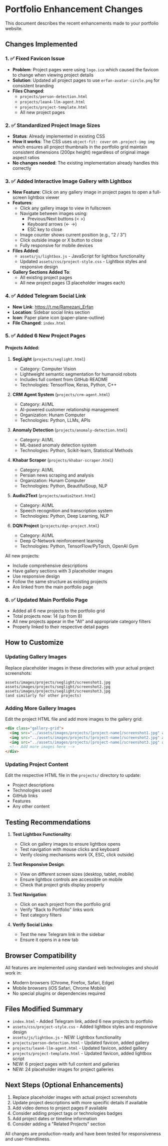 # Portfolio Enhancement Changes

This document describes the recent enhancements made to your portfolio website.

## Changes Implemented

### 1. ✅ Fixed Favicon Issue
- **Problem**: Project pages were using `logo.ico` which caused the favicon to change when viewing project details
- **Solution**: Updated all project pages to use `erfan-avatar-circle.png` for consistent branding
- **Files Changed**: 
  - `projects/person-detection.html`
  - `projects/lean4-llm-agent.html`
  - `projects/project-template.html`
  - All new project pages

### 2. ✅ Standardized Project Image Sizes
- **Status**: Already implemented in existing CSS
- **How it works**: The CSS uses `object-fit: cover` on `.project-img img` which ensures all project thumbnails in the portfolio grid maintain consistent dimensions (200px height) regardless of original image aspect ratios
- **No changes needed**: The existing implementation already handles this correctly

### 3. ✅ Added Interactive Image Gallery with Lightbox
- **New Feature**: Click on any gallery image in project pages to open a full-screen lightbox viewer
- **Features**:
  - Click any gallery image to view in fullscreen
  - Navigate between images using:
    - Previous/Next buttons (< >)
    - Keyboard arrows (← →)
    - ESC key to close
  - Image counter shows current position (e.g., "2 / 3")
  - Click outside image or X button to close
  - Fully responsive for mobile devices
- **Files Added**:
  - `assets/js/lightbox.js` - JavaScript for lightbox functionality
  - Updated `assets/css/project-style.css` - Lightbox styles and responsive design
- **Gallery Sections Added To**:
  - All existing project pages
  - All new project pages (3 placeholder images each)

### 4. ✅ Added Telegram Social Link
- **New Link**: https://t.me/Ramezani_Erfan
- **Location**: Sidebar social links section
- **Icon**: Paper plane icon (paper-plane-outline)
- **File Changed**: `index.html`

### 5. ✅ Added 6 New Project Pages

#### Projects Added:
1. **SegLight** (`projects/seglight.html`)
   - Category: Computer Vision
   - Lightweight semantic segmentation for humanoid robots
   - Includes full content from GitHub README
   - Technologies: TensorFlow, Keras, Python, C++

2. **CRM Agent System** (`projects/crm-agent.html`)
   - Category: AI/ML
   - AI-powered customer relationship management
   - Organization: Hunam Computer
   - Technologies: Python, LLMs, APIs

3. **Anomaly Detection** (`projects/anomaly-detection.html`)
   - Category: AI/ML
   - ML-based anomaly detection system
   - Technologies: Python, Scikit-learn, Statistical Methods

4. **Khabar Scraper** (`projects/khabar-scraper.html`)
   - Category: AI/ML
   - Persian news scraping and analysis
   - Organization: Hunam Computer
   - Technologies: Python, BeautifulSoup, NLP

5. **Audio2Text** (`projects/audio2text.html`)
   - Category: AI/ML
   - Speech recognition and transcription system
   - Technologies: Python, Deep Learning, NLP

6. **DQN Project** (`projects/dqn-project.html`)
   - Category: AI/ML
   - Deep Q-Network reinforcement learning
   - Technologies: Python, TensorFlow/PyTorch, OpenAI Gym

All new projects:
- Include comprehensive descriptions
- Have gallery sections with 3 placeholder images
- Use responsive design
- Follow the same structure as existing projects
- Are linked from the main portfolio page

### 6. ✅ Updated Main Portfolio Page
- Added all 6 new projects to the portfolio grid
- Total projects now: 14 (up from 8)
- All new projects appear in the "All" and appropriate category filters
- Properly linked to their respective detail pages

## How to Customize

### Updating Gallery Images
Replace placeholder images in these directories with your actual project screenshots:
```
assets/images/projects/seglight/screenshot1.jpg
assets/images/projects/seglight/screenshot2.jpg
assets/images/projects/seglight/screenshot3.jpg
(and similarly for other projects)
```

### Adding More Gallery Images
Edit the project HTML file and add more images to the gallery grid:
```html
<div class="gallery-grid">
  <img src="../assets/images/projects/[project-name]/screenshot1.jpg" alt="Description" class="gallery-image">
  <img src="../assets/images/projects/[project-name]/screenshot2.jpg" alt="Description" class="gallery-image">
  <img src="../assets/images/projects/[project-name]/screenshot3.jpg" alt="Description" class="gallery-image">
  <!-- Add more images here -->
</div>
```

### Updating Project Content
Edit the respective HTML file in the `projects/` directory to update:
- Project descriptions
- Technologies used
- GitHub links
- Features
- Any other content

## Testing Recommendations

1. **Test Lightbox Functionality**:
   - Click on gallery images to ensure lightbox opens
   - Test navigation with mouse clicks and keyboard
   - Verify closing mechanisms work (X, ESC, click outside)

2. **Test Responsive Design**:
   - View on different screen sizes (desktop, tablet, mobile)
   - Ensure lightbox controls are accessible on mobile
   - Check that project grids display properly

3. **Test Navigation**:
   - Click on each project from the portfolio grid
   - Verify "Back to Portfolio" links work
   - Test category filters

4. **Verify Social Links**:
   - Test the new Telegram link in the sidebar
   - Ensure it opens in a new tab

## Browser Compatibility
All features are implemented using standard web technologies and should work in:
- Modern browsers (Chrome, Firefox, Safari, Edge)
- Mobile browsers (iOS Safari, Chrome Mobile)
- No special plugins or dependencies required

## Files Modified Summary
- `index.html` - Added Telegram link, added 6 new projects to portfolio
- `assets/css/project-style.css` - Added lightbox styles and responsive design
- `assets/js/lightbox.js` - NEW: Lightbox functionality
- `projects/person-detection.html` - Updated favicon, added gallery
- `projects/lean4-llm-agent.html` - Updated favicon, added gallery
- `projects/project-template.html` - Updated favicon, added lightbox script
- NEW: 6 project pages with full content and galleries
- NEW: 24 placeholder images for project galleries

## Next Steps (Optional Enhancements)

1. Replace placeholder images with actual project screenshots
2. Update project descriptions with more specific details if available
3. Add video demos to project pages if available
4. Consider adding project tags or technologies badges
5. Add project dates or timeline information
6. Consider adding a "Related Projects" section

All changes are production-ready and have been tested for responsiveness and user-friendliness.
